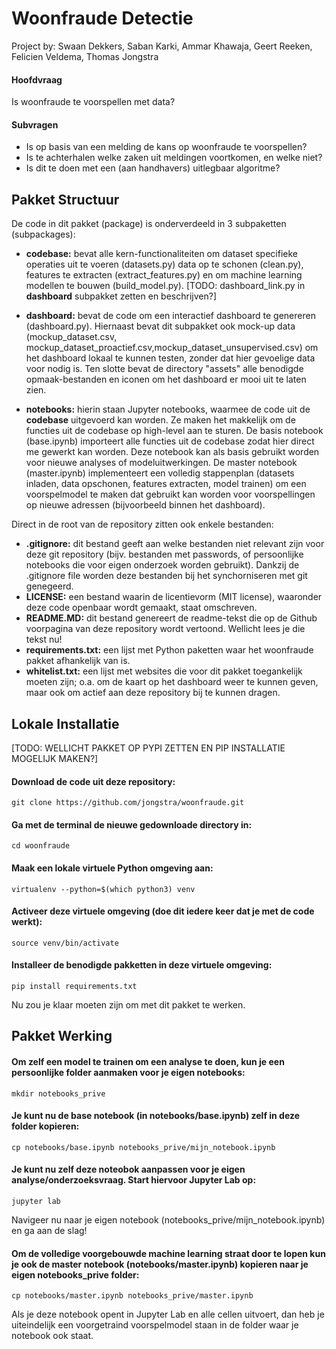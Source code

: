 <!--####################################################################################
# This file creates the markdown documentation for the woonfraude detection repo.      #
#                                                                                      #
# Created by Thomas Jongstra 2019 - for the Municipality of Amsterdam                  #
#####################################################################################-->

# Woonfraude Detectie
Project by: Swaan Dekkers, Saban Karki, Ammar Khawaja, Geert Reeken, Felicien Veldema, Thomas Jongstra


#### Hoofdvraag

Is woonfraude te voorspellen met data?

#### Subvragen

* Is op basis van een melding de kans op woonfraude te voorspellen?
* Is te achterhalen welke zaken uit meldingen voortkomen, en welke niet?
* Is dit te doen met een (aan handhavers) uitlegbaar algoritme?


## Pakket Structuur

De code in dit pakket (package) is onderverdeeld in 3 subpaketten (subpackages):

* **codebase:** bevat alle kern-functionaliteiten om dataset specifieke operaties uit te voeren (datasets.py) data op te schonen (clean.py), features te extracten (extract_features.py) en om machine learning modellen te bouwen (build_model.py). [TODO: dashboard_link.py in **dashboard** subpakket zetten en beschrijven?]

* **dashboard:** bevat de code om een interactief dashboard te genereren (dashboard.py). Hiernaast bevat dit subpakket ook mock-up data (mockup_dataset.csv, mockup_dataset_proactief.csv,mockup_dataset_unsupervised.csv) om het dashboard lokaal te kunnen testen, zonder dat hier gevoelige data voor nodig is. Ten slotte bevat de directory "assets" alle benodigde opmaak-bestanden en iconen om het dashboard er mooi uit te laten zien.

* **notebooks:** hierin staan Jupyter notebooks, waarmee de code uit de **codebase** uitgevoerd kan worden. Ze maken het makkelijk om de functies uit de codebase op high-level aan te sturen. De basis notebook (base.ipynb) importeert alle functies uit de codebase zodat hier direct me gewerkt kan worden. Deze notebook kan als basis gebruikt worden voor nieuwe analyses of modeluitwerkingen. De master notebook (master.ipynb) implementeert een volledig stappenplan (datasets inladen, data opschonen, features extracten, model trainen) om een voorspelmodel te maken dat gebruikt kan worden voor voorspellingen op nieuwe adressen (bijvoorbeeld binnen het dashboard).

Direct in de root van de repository zitten ook enkele bestanden:

* **.gitignore:** dit bestand geeft aan welke bestanden niet relevant zijn voor deze git repository (bijv. bestanden met passwords, of persoonlijke notebooks die voor eigen onderzoek worden gebruikt). Dankzij de .gitignore file worden deze bestanden bij het synchorniseren met git genegeerd.
* **LICENSE:** een bestand waarin de licentievorm (MIT license), waaronder deze code openbaar wordt gemaakt, staat omschreven.
* **README.MD:** dit bestand genereert de readme-tekst die op de Github voorpagina van deze repository wordt vertoond. Wellicht lees je die tekst nu!
* **requirements.txt:** een lijst met Python paketten waar het woonfraude pakket afhankelijk van is.
* **whitelist.txt:** een lijst met websites die voor dit pakket toegankelijk moeten zijn; o.a. om de kaart op het dashboard weer te kunnen geven, maar ook om actief aan deze repository bij te kunnen dragen.


## Lokale Installatie

[TODO: WELLICHT PAKKET OP PYPI ZETTEN EN PIP INSTALLATIE MOGELIJK MAKEN?]

#### Download de code uit deze repository:
    git clone https://github.com/jongstra/woonfraude.git

#### Ga met de terminal de nieuwe gedownloade directory in:
    cd woonfraude

#### Maak een lokale virtuele Python omgeving aan:
    virtualenv --python=$(which python3) venv

#### Activeer deze virtuele omgeving (doe dit iedere keer dat je met de code werkt):
    source venv/bin/activate

#### Installeer de benodigde pakketten in deze virtuele omgeving:
    pip install requirements.txt

Nu zou je klaar moeten zijn om met dit pakket te werken.


## Pakket Werking

#### Om zelf een model te trainen om een analyse te doen, kun je een persoonlijke folder aanmaken voor je eigen notebooks:
    mkdir notebooks_prive

#### Je kunt nu de base notebook (in notebooks/base.ipynb) zelf in deze folder kopieren:
    cp notebooks/base.ipynb notebooks_prive/mijn_notebook.ipynb

#### Je kunt nu zelf deze noteobok aanpassen voor je eigen analyse/onderzoeksvraag. Start hiervoor Jupyter Lab op:
    jupyter lab

Navigeer nu naar je eigen notebook (notebooks_prive/mijn_notebook.ipynb) en ga aan de slag!

#### Om de volledige voorgebouwde machine learning straat door te lopen kun je ook de master notebook (notebooks/master.ipynb) kopieren naar je eigen notebooks_prive folder:
    cp notebooks/master.ipynb notebooks_prive/master.ipynb

Als je deze notebook opent in Jupyter Lab en alle cellen uitvoert, dan heb je uiteindelijk een voorgetraind voorspelmodel staan in de folder waar je notebook ook staat.